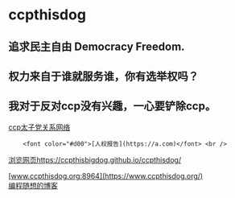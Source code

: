 # ccpthisdog

## 追求民主自由 Democracy Freedom.
## 权力来自于谁就服务谁，你有选举权吗？
## 我对于反对ccp没有兴趣，一心要铲除ccp。

[ccp太子党关系网络](https://github.com/programthink/zhao)<br />

		<font color="#d00">[人权报告](https://a.com)</font> <br />
<a href="https://ccpthisbigdog.github.io/ccpthisdog/">浏览网页https://ccpthisbigdog.github.io/ccpthisdog/</a>

[www.ccpthisdog.org:8964](https://www.ccpthisdog.org/) <br />
[编程随想的博客](https://program-think.blogspot.com/)<br />

          